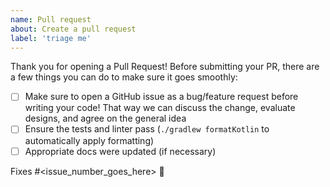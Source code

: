 ```yaml
---
name: Pull request
about: Create a pull request
label: 'triage me'
---
```

Thank you for opening a Pull Request!
Before submitting your PR, there are a few things you can do to make sure it goes smoothly:

- [ ] Make sure to open a GitHub issue as a bug/feature request before writing your code! That way we can discuss the
  change, evaluate designs, and agree on the general idea
- [ ] Ensure the tests and linter pass (`./gradlew formatKotlin` to automatically apply formatting)
- [ ] Appropriate docs were updated (if necessary)

Fixes #<issue_number_goes_here> 🦕
